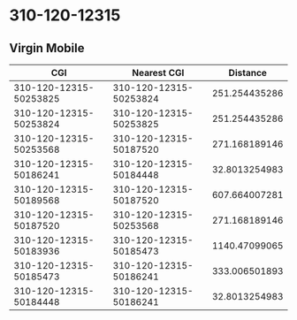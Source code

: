# 310-120-12315
## Virgin Mobile


| CGI | Nearest CGI | Distance |
|-----|-------------|----------|
| 310-120-12315-50253825 | 310-120-12315-50253824 | 251.254435286 |
| 310-120-12315-50253824 | 310-120-12315-50253825 | 251.254435286 |
| 310-120-12315-50253568 | 310-120-12315-50187520 | 271.168189146 |
| 310-120-12315-50186241 | 310-120-12315-50184448 | 32.8013254983 |
| 310-120-12315-50189568 | 310-120-12315-50187520 | 607.664007281 |
| 310-120-12315-50187520 | 310-120-12315-50253568 | 271.168189146 |
| 310-120-12315-50183936 | 310-120-12315-50185473 | 1140.47099065 |
| 310-120-12315-50185473 | 310-120-12315-50186241 | 333.006501893 |
| 310-120-12315-50184448 | 310-120-12315-50186241 | 32.8013254983 |
